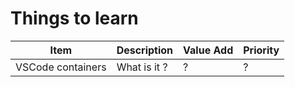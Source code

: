 # Things to learn 


| Item              | Description  | Value Add | Priority |
| ----------------- | ------------ | --------- | -------- |
| VSCode containers | What is it ? | ?         | ?        |
